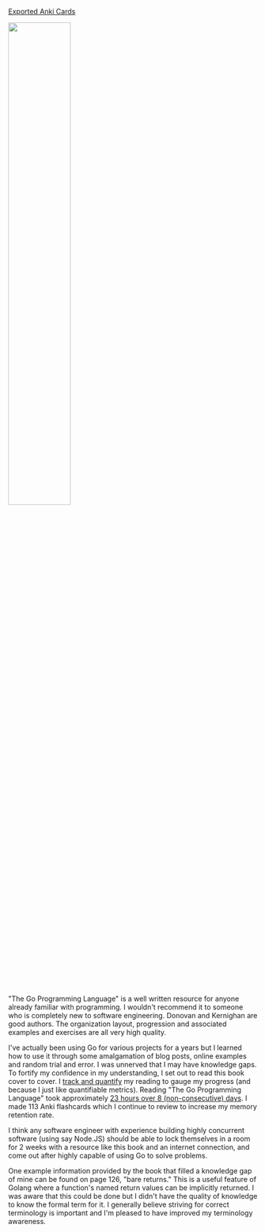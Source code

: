 [Exported Anki Cards][1]

<img src="/static/images/2020-06-28/the_go_programming_language.jpg" style="width:50%;">

"The Go Programming Language" is a well written resource for anyone already
familiar with programming. I wouldn't recommend it to someone who is completely
new to software engineering. Donovan and Kernighan are good authors. The
organization layout, progression and associated examples and exercises are all
very high quality.

I've actually been using Go for various projects for a years but I
learned how to use it through some amalgamation of blog posts, online examples
and random trial and error. I was unnerved that I may have knowledge gaps. To
fortify my confidence in my understanding, I set out to read this book cover to
cover. I [track and quantify][2] my reading to gauge my progress (and because I
just like quantifiable metrics). Reading "The Go Programming Language" took
approximately [23 hours over 8 (non-consecutive) days][3]. I made 113 Anki
flashcards which I continue to review to increase my memory retention rate.

I think any software engineer with experience building highly concurrent
software (using say Node.JS) should be able to lock themselves in a room for 2
weeks with a resource like this book and an internet connection, and come out
after highly capable of using Go to solve problems.

One example information provided by the book that filled a knowledge gap of
mine can be found on page 126, "bare returns." This is a useful feature of
Golang where a function's named return values can be implicitly returned. I was
aware that this could be done but I didn't have the quality of knowledge to
know the formal term for it. I generally believe striving for correct
terminology is important and I'm pleased to have improved my terminology
awareness.

[1]: https://gist.github.com/cflynn07/1b391ab97c6837582a3a4b653f842fce
[2]: /posts/2020-03-27-quantifying-and-time-tracking-reading
[3]: https://docs.google.com/spreadsheets/d/1yr6W_tK-W4uowAwJnWekOfjmmG9ZbJV-OlCnasdZ72g/edit?usp=sharing
